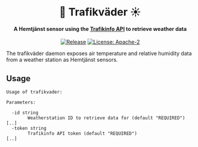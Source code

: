 <h1 align="center">
🚦 Trafikväder ☀️
</h1>
<h4 align="center">A Hemtjänst sensor using the <a href="https://api.trafikinfo.trafikverket.se/">Trafikinfo API</a> to retrieve weather data</h4>
<p align="center">
    <a href="https://github.com/hemtjanst/trafikvader/releases"><img src="https://img.shields.io/github/release/hemtjanst/trafikvader.svg" alt="Release"></a>
    <a href="LICENSE"><img src="https://img.shields.io/github/license/hemtjanst/trafikvader" alt="License: Apache-2"></a>
</p>

The trafikväder daemon exposes air temperature and relative humidity data from
a weather station as Hemtjänst sensors.

## Usage

```
Usage of trafikvader:

Parameters:

  -id string
    	Weatherstation ID to retrieve data for (default "REQUIRED")
[..]
  -token string
    	Trafikinfo API token (default "REQUIRED")
[..]
```
